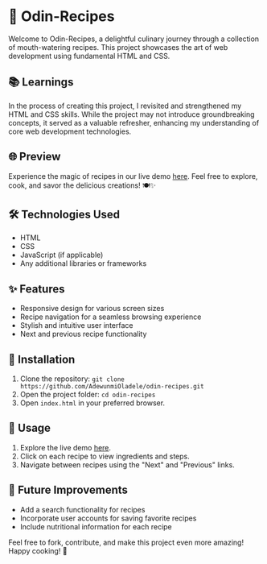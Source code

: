 # 🌟 Odin-Recipes

Welcome to Odin-Recipes, a delightful culinary journey through a collection of mouth-watering recipes. This project showcases the art of web development using fundamental HTML and CSS.

## 📚 Learnings

In the process of creating this project, I revisited and strengthened my HTML and CSS skills. While the project may not introduce groundbreaking concepts, it served as a valuable refresher, enhancing my understanding of core web development technologies.

## 🌐 Preview

Experience the magic of recipes in our live demo [here](/). Feel free to explore, cook, and savor the delicious creations! 🍽️✨

## 🛠️ Technologies Used
- HTML
- CSS
- JavaScript (if applicable)
- Any additional libraries or frameworks

## ✨ Features
- Responsive design for various screen sizes
- Recipe navigation for a seamless browsing experience
- Stylish and intuitive user interface
- Next and previous recipe functionality

## 🚀 Installation
1. Clone the repository: `git clone https://github.com/AdewunmiOladele/odin-recipes.git`
2. Open the project folder: `cd odin-recipes`
3. Open `index.html` in your preferred browser.

## 📝 Usage
1. Explore the live demo [here](/).
2. Click on each recipe to view ingredients and steps.
3. Navigate between recipes using the "Next" and "Previous" links.

## 🚧 Future Improvements
- Add a search functionality for recipes
- Incorporate user accounts for saving favorite recipes
- Include nutritional information for each recipe

<!-- ## 👥 Contributors
- Your Name (@yourusername) -->

Feel free to fork, contribute, and make this project even more amazing! Happy cooking! 🎉
